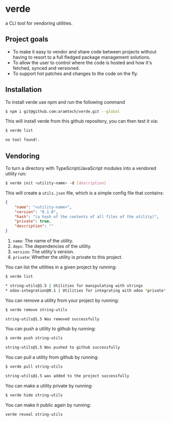 
# verde

a CLI tool for vendoring utilities.

## Project goals

-   To make it easy to vendor and share code between projects without having to resort to a full fledged package management solutions.
-   To allow the user to control where the code is hosted and how it's fetched, synced and versioned.
-   To support hot patches and changes to the code on the fly.

## Installation

To install verde use npm and run the following command

```bash
$ npm i git@github.com:aramtech/verde.git --global
```

This will install verde from this github repository, you can then test it via:

```bash
$ verde list

no tool found!.
```

## Vendoring

To turn a directory with TypeScript/JavaScript modules into a vendored utility run:

```bash
$ verde init <utility-name> -d [description]
```

This will create a `utils.json` file, which is a simple config file that contains:

```json
{
    "name": "<utility-name>",
    "version": "0.1.0",
    "hash": "(a hash of the contents of all files of the utility)",
    "private": true,
    "description": ""
}
```

1. `name`: The name of the utility.
2. `deps`: The dependencies of the utility.
3. `version`: The utility's version.
4. `private`: Whether the utility is private to this project.

You can list the utilities in a given project by running:

```bash
$ verde list

* string-utils@1.5 | Utilities for manipulating with strings
* odoo-integration@0.1 | Utilities for integrating with odoo *private*
```

You can remove a utility from your project by running:

```bash
$ verde remove string-utils

string-utils@1.5 Was removed successfully
```

You can push a utility to github by running:

```bash
$ verde push string-utils

string-utils@1.5 Was pushed to github successfully
```

You can pull a utility from github by running:

```bash
$ verde pull string-utils

string-utils@1.5 was added to the project successfully
```

You can make a utility private by running:

```bash
$ verde hide string-utils
```

You can make it public again by running:

```bash
verde reveal string-utils
```
